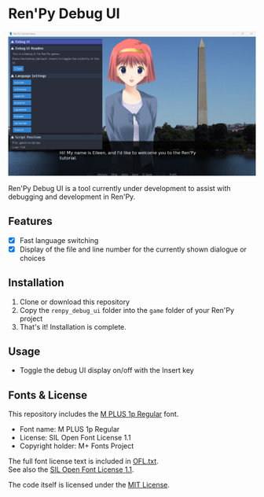 # Ren'Py Debug UI

![The Ren'Py tutorial game is running with the Ren'Py Debug UI displayed. The UI includes sections for "Debug UI Readme," "Language Settings," and "Script Position." In the language settings, there are multiple language switch buttons, and in the script position section, the current file name (game/script.rpy) and line number (154) are shown.](assets/images/image.png)

Ren'Py Debug UI is a tool currently under development to assist with debugging and development in Ren'Py.

## Features

- [x] Fast language switching
- [x] Display of the file and line number for the currently shown dialogue or choices

## Installation

1. Clone or download this repository
2. Copy the `renpy_debug_ui` folder into the `game` folder of your Ren'Py project
3. That's it! Installation is complete.

## Usage

- Toggle the debug UI display on/off with the Insert key

## Fonts & License

This repository includes the [M PLUS 1p Regular](https://fonts.google.com/specimen/M+PLUS+1p) font.

- Font name: M PLUS 1p Regular
- License: SIL Open Font License 1.1
- Copyright holder: M+ Fonts Project

The full font license text is included in [OFL.txt](OFL.txt).  
See also the [SIL Open Font License 1.1](https://scripts.sil.org/OFL).

The code itself is licensed under the [MIT License](LICENSE).
